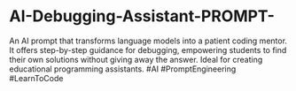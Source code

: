 # AI-Debugging-Assistant-PROMPT-
An AI prompt that transforms language models into a patient coding mentor. It offers step-by-step guidance for debugging, empowering students to find their own solutions without giving away the answer. Ideal for creating educational programming assistants. #AI #PromptEngineering #LearnToCode
